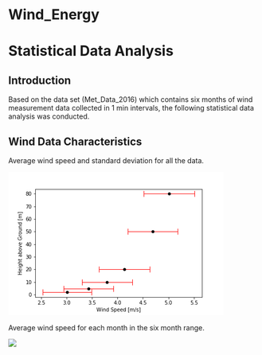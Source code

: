 # Wind_Energy
# Statistical Data Analysis
## Introduction
Based on the data set (Met_Data_2016) which contains six months of wind measurement data collected in 1 min intervals, the following statistical data analysis was conducted. 

## Wind Data Characteristics
Average wind speed and standard deviation for all the data.

![](Figures/%20average.png)

Average wind speed for each month in the six month range.

![](Figures/%20months.png)




